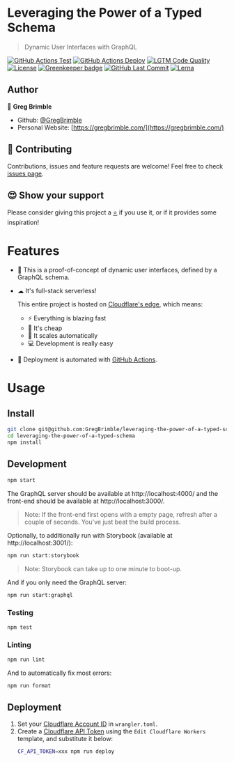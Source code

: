 # Leveraging the Power of a Typed Schema

> Dynamic User Interfaces with GraphQL

[![GitHub Actions Test](https://github.com/GregBrimble/leveraging-the-power-of-a-typed-schema/workflows/Test/badge.svg)](https://github.com/GregBrimble/leveraging-the-power-of-a-typed-schema/actions?query=workflow%3ATest)
[![GitHub Actions Deploy](https://github.com/GregBrimble/leveraging-the-power-of-a-typed-schema/workflows/Deploy/badge.svg)](https://github.com/GregBrimble/leveraging-the-power-of-a-typed-schema/actions?query=workflow%3ADeploy)
[![LGTM Code Quality](https://img.shields.io/lgtm/grade/javascript/g/GregBrimble/leveraging-the-power-of-a-typed-schema.svg?logo=lgtm&style=plastic)](https://lgtm.com/projects/g/GregBrimble/leveraging-the-power-of-a-typed-schema/context:javascript)
[![License](https://img.shields.io/github/license/GregBrimble/leveraging-the-power-of-a-typed-schema?style=plastic)](https://github.com/GregBrimble/leveraging-the-power-of-a-typed-schema/blob/master/LICENSE)
[![Greenkeeper badge](https://badges.greenkeeper.io/GregBrimble/leveraging-the-power-of-a-typed-schema.svg?style=plastic)](https://greenkeeper.io/)
[![GitHub Last Commit](https://img.shields.io/github/last-commit/GregBrimble/leveraging-the-power-of-a-typed-schema.svg?logo=github&style=plastic)](https://github.com/GregBrimble/leveraging-the-power-of-a-typed-schema)
[![Lerna](https://img.shields.io/badge/maintained%20with-lerna-cc00ff.svg?style=plastic)](https://lerna.js.org/)

## Author

👤 **Greg Brimble**

- Github: [@GregBrimble](https://github.com/GregBrimble)
- Personal Website: [https://gregbrimble.com/](https://gregbrimble.com/)

## 🤝 Contributing

Contributions, issues and feature requests are welcome! Feel free to check [issues page](https://github.com/GregBrimble/leveraging-the-power-of-a-typed-schema/issues).

## 😍 Show your support

Please consider giving this project a <a href="https://github.com/GregBrimble/leveraging-the-power-of-a-typed-schema/stargazers" target="_blank" title="Thank you!">⭐️</a> if you use it, or if it provides some inspiration!

# Features

- 🧪 This is a proof-of-concept of dynamic user interfaces, defined by a GraphQL schema.

- ☁ It's full-stack serverless!

  This entire project is hosted on [Cloudflare's edge](https://workers.cloudflare.com/), which means:

  - ⚡ Everything is blazing fast
  - 💸 It's cheap
  - 🎈 It scales automatically
  - 💻 Development is really easy

- 🤖 Deployment is automated with [GitHub Actions](https://github.com/features/actions).

# Usage

## Install

```sh
git clone git@github.com:GregBrimble/leveraging-the-power-of-a-typed-schema.git
cd leveraging-the-power-of-a-typed-schema
npm install
```

## Development

```sh
npm start
```

The GraphQL server should be available at http://localhost:4000/ and the front-end should be available at http://localhost:3000/.

> Note: If the front-end first opens with a empty page, refresh after a couple of seconds. You've just beat the build process.

Optionally, to additionally run with Storybook (available at http://localhost:3001/):

```sh
npm run start:storybook
```

> Note: Storybook can take up to one minute to boot-up.

And if you only need the GraphQL server:

```sh
npm run start:graphql
```

### Testing

```sh
npm test
```

### Linting

```sh
npm run lint
```

And to automatically fix most errors:

```sh
npm run format
```

## Deployment

1. Set your [Cloudflare Account ID](https://developers.cloudflare.com/workers/reference/storage/api/) in `wrangler.toml`.
1. Create a [Cloudflare API Token](https://support.cloudflare.com/hc/en-us/articles/200167836-Managing-API-Tokens-and-Keys#12345680) using the `Edit Cloudflare Workers` template, and substitute it below:
   ```sh
   CF_API_TOKEN=xxx npm run deploy
   ```
